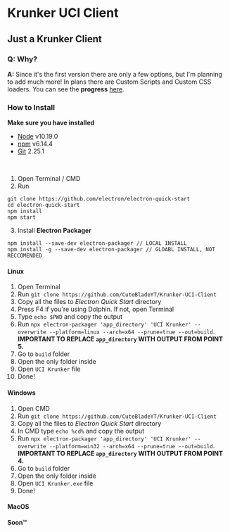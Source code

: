 # Krunker UCI Client
## Just a Krunker Client

### Q: Why?
**A:** Since it's the first version there are only a few options, but I'm planning to add much more! In plans there are Custom Scripts and Custom CSS loaders. You can see the **progress** [here](https://github.com/CuteBladeYT/Krunker-UCI-Client/projects/2).

### How to Install
**Make sure you have installed**
- [Node](https://nodejs.org/en/download/) v10.19.0
- [npm](https://www.npmjs.com/) v6.14.4
- [Git](https://git-scm.com/downloads) 2.25.1

<br>

1. Open Terminal / CMD
2. Run 
```
git clone https://github.com/electron/electron-quick-start
cd electron-quick-start
npm install
npm start
```
3. Install **Electron Packager**
```
npm install --save-dev electron-packager // LOCAL INSTALL
npm install -g --save-dev electron-packager // GLOABL INSTALL, NOT RECCOMENDED
```

#### Linux
1. Open Terminal
2. Run `git clone https://github.com/CuteBladeYT/Krunker-UCI-Client`
3. Copy all the files to *Electron Quick Start* directory
4. Press F4 if you're using Dolphin. If not, open Terminal
5. Type `echo $PWD` and copy the output
6. Run `npx electron-packager 'app_directory' 'UCI Krunker' --overwrite --platform=linux --arch=x64 --prune=true --out=build`. **IMPORTANT TO REPLACE `app_directory` WITH OUTPUT FROM POINT 5.**
7. Go to `build` folder
8. Open the only folder inside
9. Open `UCI Krunker` file
10. Done!

#### Windows
1. Open CMD
2. Run `git clone https://github.com/CuteBladeYT/Krunker-UCI-Client`
3. Copy all the files to *Electron Quick Start* directory
4. In CMD type `echo %cd%` and copy the output
5. Run `npx electron-packager 'app_directory' 'UCI Krunker' --overwrite --platform=win32 --arch=x64 --prune=true --out=build`. **IMPORTANT TO REPLACE `app_directory` WITH OUTPUT FROM POINT 4.**
6. Go to `build` folder
7. Open the only folder inside
8. Open `UCI Krunker.exe` file
9. Done!

#### MacOS
**Soon™**
